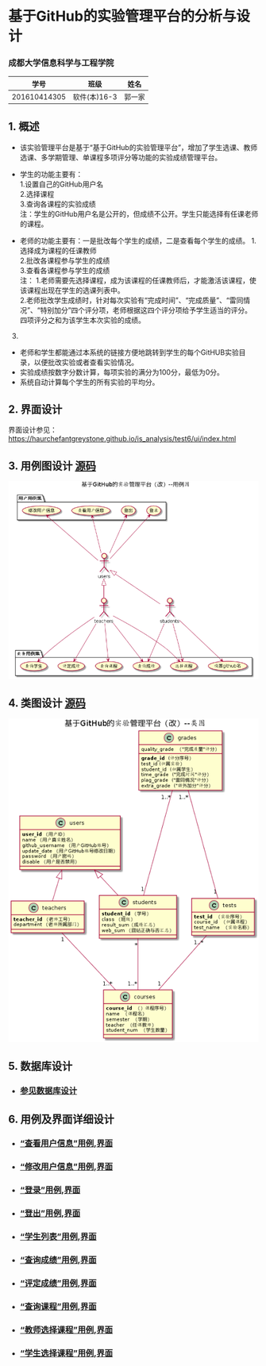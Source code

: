 ﻿<!-- markdownlint-disable MD033-->
<!-- 禁止MD033类型的警告 https://www.npmjs.com/package/markdownlint -->

# 基于GitHub的实验管理平台的分析与设计

### 成都大学信息科学与工程学院

|学号|班级|姓名|
|:-------:|:-------------: | :----------:|
|201610414305|软件(本)16-3|郭一家|

## 1. 概述
- 该实验管理平台是基于“基于GitHub的实验管理平台”，增加了学生选课、教师选课、多学期管理、单课程多项评分等功能的实验成绩管理平台。
- 学生的功能主要有：  
1.设置自己的GitHub用户名  
2.选择课程  
3.查询各课程的实验成绩  
注：学生的GitHub用户名是公开的，但成绩不公开。学生只能选择有任课老师的课程。  

- 老师的功能主要有：一是批改每个学生的成绩，二是查看每个学生的成绩。
1.选择成为课程的任课教师  
2.批改各课程参与学生的成绩  
3.查看各课程参与学生的成绩  
注：
1.老师需要先选择课程，成为该课程的任课教师后，才能激活该课程，使该课程出现在学生的选课列表中。  
2.老师批改学生成绩时，针对每次实验有“完成时间”、“完成质量”、“雷同情况”、“特别加分”四个评分项，老师根据这四个评分项给予学生适当的评分。四项评分之和为该学生本次实验的成绩。  
3.
- 老师和学生都能通过本系统的链接方便地跳转到学生的每个GitHUB实验目录，以便批改实验或者查看实验情况。
- 实验成绩按数字分数计算，每项实验的满分为100分，最低为0分。
- 系统自动计算每个学生的所有实验的平均分。
    
## 2. 界面设计

界面设计参见：https://haurchefantgreystone.github.io/is_analysis/test6/ui/index.html
    
## 3. 用例图设计 [源码](src/UseCase.puml)
![](UseCase.png)

## 4. 类图设计 [源码](src/class.puml)
![](./class.png)

## 5. 数据库设计
- ### [参见数据库设计](./数据库设计.md)

## 6. 用例及界面详细设计
- ### [“查看用户信息”用例](./用例/查看用户信息.md),[界面](https://haurchefantgreystone.github.io/is_analysis/test6/ui/showusers.html)
- ### [“修改用户信息”用例](./用例/修改用户信息.md),[界面](https://haurchefantgreystone.github.io/is_analysis/test6/ui/modifyusers.html)
- ### [“登录”用例](./用例/登录.md),[界面](https://haurchefantgreystone.github.io/is_analysis/test6/ui/login.html)
- ### [“登出”用例](./用例/登出.md),[界面](https://haurchefantgreystone.github.io/is_analysis/test6/ui/logout.html)
- ### [“学生列表”用例](./用例/学生列表.md),[界面](https://haurchefantgreystone.github.io/is_analysis/test6/ui/showstudents.html)
- ### [“查询成绩”用例](./用例/查看成绩.md),[界面](https://haurchefantgreystone.github.io/is_analysis/test6/ui/showgrades.html)
- ### [“评定成绩”用例](./用例/评定成绩.md),[界面](https://haurchefantgreystone.github.io/is_analysis/test6/ui/comment.html)
- ### [“查询课程”用例](./用例/查看课程.md),[界面](https://haurchefantgreystone.github.io/is_analysis/test6/ui/showcourses.html)
- ### [“教师选择课程”用例](./用例/教师选课.md),[界面](https://haurchefantGreystone.github.io/is_analysis/test6/ui/teacherchoose.html)
- ### [“学生选择课程”用例](./用例/学生选课.md),[界面](https://haurchefantGreystone.github.io/is_analysis/test6/ui/studentschoose.html)